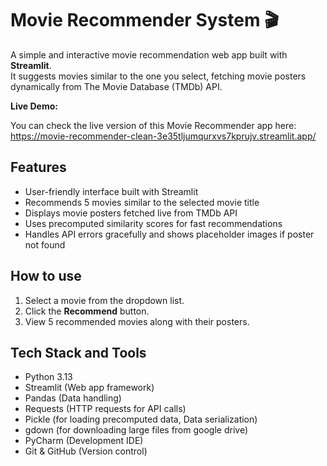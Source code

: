 # Movie Recommender System 🎬

A simple and interactive movie recommendation web app built with **Streamlit**.  
It suggests movies similar to the one you select, fetching movie posters dynamically from The Movie Database (TMDb) API.

**Live Demo:**

You can check the live version of this Movie Recommender app here: https://movie-recommender-clean-3e35tljumqurxvs7kprujv.streamlit.app/

## Features

- User-friendly interface built with Streamlit
- Recommends 5 movies similar to the selected movie title
- Displays movie posters fetched live from TMDb API
- Uses precomputed similarity scores for fast recommendations
- Handles API errors gracefully and shows placeholder images if poster not found

## How to use
1. Select a movie from the dropdown list.
2. Click the **Recommend** button.
3. View 5 recommended movies along with their posters.

## Tech Stack and Tools
- Python 3.13
- Streamlit (Web app framework)
- Pandas (Data handling)
- Requests (HTTP requests for API calls)
- Pickle (for loading precomputed data, Data serialization)
- gdown (for downloading large files from google drive)
- PyCharm (Development IDE)
- Git & GitHub (Version control)
  
